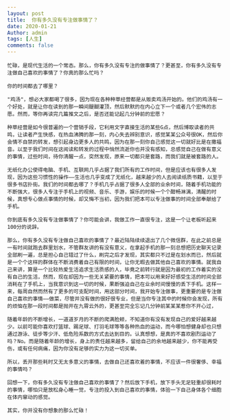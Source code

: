 ```yaml
---
layout: post
title:  你有多久没有专注做事情了？
date: 2020-01-21
Author: admin
tags: [人生]
comments: false
---
```

    忙碌，是现代生活的一个常态。那么，你有多久没有专注的做事情了？更甚至，你有多久没有专注做自己喜欢的事情了？你真的那么忙吗？

    你的时间都去了哪里？

    "鸡汤"，想必大家都喝了很多，因为现在各种种草经营都是从贩卖鸡汤开始的。他们的鸡汤有一个好处，就是让你在读到的那一瞬间醍醐灌顶，然后默默的在内心立下一个或者几个宏伟的志愿。然而，等你再读完几篇推文之后，是否还能记起几分钟前的宏愿？

    种草经营是如今很普遍的一个营销手段，它利用文字直接生活的某些G点，然后博取读者的共鸣，让读者产生快感，在热血沸腾的那一刻，内心失去辨别意识，感觉某某公众号很OK，然后你会情不自禁的转发，想引起身边更多人的共鸣，因为在那一刻你自己感觉这一切就好比是在撒福音。以至于我们时间在这阅读和转发的过程中悄然流逝你也并没有感知，总感觉自己在做有意义的事情，过些时间，待你清醒一点，突然发现，原来一切都只是套路，而我们就是被套路的人。

    无纸化办公使得电脑、手机、互联网几乎占据了我们所有的工作时间，但是应该也有很多人发现，因为这些习惯性的操作——生活也几乎变成了无纸化，越来越少的人去阅读纸质书籍，以至于很多书店扑街。我们的时间都去哪了？手机几乎占据了很多人全部的业余时间，随着手机功能的不断强大，很多人专注于手机上的视频、音乐、手游，娱乐的时候一个个酣畅淋漓，清醒的时候，真想专心做点事情的时候，却又悔不当初，因为我们把本可以专注做事的时间全部奉献给了手机。

    你到底有多久没有专注做事情了？你可能会讲，我做工作一直很专注，这是一个让老板听起来100分的说辞。

    那么，你有多久没有专注做自己喜欢的事情了？最近陆陆续续退出了几个微信群，在此之前总是一有时间就跑去群里划水，不管群友讲的有没有意义，在拿起手机的那一刻总想把历史聊天记录全部刷一遍，总是担心自己错过了什么，刷完之后才发现，其实都只不过是在划水而已，然后就是一个个这样的群体在不断消费着自己有限的时间，让你无暇去做其他自己喜欢的事情。就我自己来讲，算是一个比较热爱生活追求生活质感的人，毕竟之前转行就是因为最初的工作着实的没有自己的生活，然而，现在却因为一些无关紧要的事情，把本可以用来好好感受生活的时间全部消耗在了手机上，当我意识到这一切的时候，果断强迫自己在业余时间慢慢的丢下手机。这样一来，每周自然而然有了更多的可支配时间，用这部分时间，我开始专注做事，更重要的是专注做自己喜欢的事情——做菜，尽管并没有做的很好很专业，但是当你专注其中的时候你会发现，所有的烦恼在那一段时间都是抛开在九霄云外的，更甚至完全忘记几分钟前某某某惹你不开心过，

    随着年龄的不断增长，一道道岁月的不断的爬满脸颊，不知道你有没有发现自己的爱好越来越少。以前可能你喜欢打篮球、踢足球、打羽毛球等等各种热血的运动，而今哪怕想健身却也只想通过游泳、徒步等少汗、低危险系数的方式去达到目的。认真想想，是真的不喜欢剧烈运动了吗？No。而是随着年龄的增长，身上的责任越来越多，留给自己的余地越来越少，你不能再受伤，或有任何病痛，因为你没有足够的实力为这一切买单。

    所以，丢开那些耗时又无太多意义的事情，去做自己还喜欢着的事情，不应该一件很奢侈、幸福的事情吗？

    回想一下，你有多久没有专注做自己喜欢的事情了？然后放下手机，放下手头无足轻重却很耗时的事情，哪怕只是放松身心睡一觉，专注的投入到自己喜欢的事情，体验一下自己身体各个细胞在体内窜动的感觉。

    其实，你并没有你想象的那么忙碌！